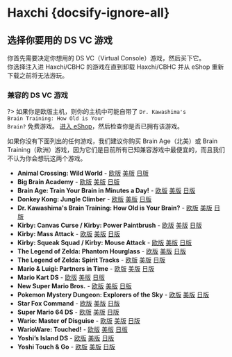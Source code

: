 # Haxchi {docsify-ignore-all}

## 选择你要用的 DS VC 游戏

你首先需要决定你想用的 DS VC（Virtual Console）游戏，然后买下它。  
你选择注入进 Haxchi/CBHC 的游戏在直到卸载 Haxchi/CBHC 并从 eShop 重新下载之前将无法游玩。

### 兼容的 DS VC 游戏

?> 如果你是欧版主机，则你的主机中可能自带了 <code>Dr. Kawashima's <wbr>Brain <wbr>Training: <wbr>How <wbr>Old <wbr>is <wbr>Your <wbr>Brain?</code> 免费游戏。 [进入 eShop](https://en-americas-support.nintendo.com/app/answers/detail/a_id/8563/~/how-to-view-previously-downloaded-titles-on-wii-u)，然后检查你是否已拥有该游戏。

如果你没有下面列出的任何游戏，我们建议你购买 Brain Age（北美）或 Brain Training（欧洲）游戏，因为它们是目前所有已知兼容游戏中最便宜的，而且我们不认为你会想玩这两个游戏。

- **Animal Crossing: Wild World** - [欧版](https://www.nintendo.eu/Games/Nintendo-DS/Animal-Crossing-Wild-World-270011.html "Buy it from the European eShop") [美版](https://www.nintendo.com/games/detail/animal-crossing-wild-world-wii-u/ "Buy it from the American eShop") [日版](https://www.nintendo.co.jp/titles/20010000023019 "Buy it from the Japanese eShop")
- **Big Brain Academy** - [欧版](https://www.nintendo.eu/Games/Nintendo-DS/Big-Brain-Academy-270143.html "Buy it from the European eShop") [美版](https://www.nintendo.com/games/detail/big-brain-academy-wii-u/ "Buy it from the American eShop") [日版](https://www.nintendo.co.jp/titles/20010000013967 "Buy it from the Japanese eShop")
- **Brain Age: Train Your Brain in Minutes a Day!** - [欧版](https://www.nintendo.eu/Games/Nintendo-DS/Dr-Kawashima-s-Brain-Training-How-Old-is-Your-Brain--270627.html "Buy it from the European eShop") [美版](https://www.nintendo.com/games/detail/brain-age-train-your-brain-in-minutes-a-day-wii-u/ "Buy it from the American eShop") [日版](https://www.nintendo.co.jp/titles/20010000006826 "Buy it from the Japanese eShop")
- **Donkey Kong: Jungle Climber** - [欧版](https://www.nintendo.eu/Games/Nintendo-DS/Donkey-Kong-Jungle-Climber-270506.html "Buy it from the European eShop") [美版](https://www.nintendo.com/games/detail/dk-jungle-climber-wii-u/ "Buy it from the American eShop") [日版](https://www.nintendo.co.jp/titles/20010000014168 "Buy it from the Japanese eShop")
- **Dr. Kawashima's Brain Training: How Old is Your Brain?** - [欧版](https://www.nintendo.eu/Games/Nintendo-DS/Dr-Kawashima-s-Brain-Training-How-Old-is-Your-Brain--270627.html "Buy it from the European eShop") [美版](https://www.nintendo.com/games/detail/brain-age-train-your-brain-in-minutes-a-day-wii-u/ "Buy it from the American eShop") [日版](https://www.nintendo.co.jp/titles/20010000006826 "Buy it from the Japanese eShop")
- **Kirby: Canvas Curse / Kirby: Power Paintbrush** - [欧版](https://www.nintendo.eu/Games/Nintendo-DS/Kirby-Power-Paintbrush-271287.html "Buy it from the European eShop") [美版](https://www.nintendo.com/games/detail/kirby-canvas-curse-wii-u/ "Buy it from the American eShop") [日版](https://www.nintendo.co.jp/titles/20010000015447 "Buy it from the Japanese eShop")
- **Kirby: Mass Attack** - [欧版](https://www.nintendo.eu/Games/Nintendo-DS/Kirby-Mass-Attack-271265.html#Overview "Buy it from the European eShop") [美版](https://www.nintendo.com/games/detail/kirby-mass-attack-wii-u/ "Buy it from the American eShop") [日版](https://www.nintendo.co.jp/titles/20010000017169 "Buy it from the Japanese eShop")
- **Kirby: Squeak Squad / Kirby: Mouse Attack** - [欧版](https://www.nintendo.eu/Games/Nintendo-DS/Kirby-Mouse-Attack-271276.html "Buy it from the European eShop") [美版](https://www.nintendo.com/games/detail/kirby-squeak-squad-wii-u/ "Buy it from the American eShop") [日版](https://www.nintendo.co.jp/titles/20010000014167 "Buy it from the Japanese eShop")
- **The Legend of Zelda: Phantom Hourglass** - [欧版](https://www.nintendo.eu/Games/Nintendo-DS/The-Legend-of-Zelda-Phantom-Hourglass-273289.html "Buy it from the European eShop") [美版](https://www.nintendo.com/games/detail/the-legend-of-zelda-phantom-hourglass-wii-u/ "Buy it from the American eShop") [日版](https://www.nintendo.co.jp/titles/20010000017170 "Buy it from the Japanese eShop")
- **The Legend of Zelda: Spirit Tracks** - [欧版](https://www.nintendo.eu/Games/Nintendo-DS/The-Legend-of-Zelda-Spirit-Tracks-273300.html "Buy it from the European eShop") [美版](https://www.nintendo.com/games/detail/the-legend-of-zelda-spirit-tracks-wii-u/ "Buy it from the American eShop") [日版](https://www.nintendo.co.jp/titles/20010000017168 "Buy it from the Japanese eShop")
- **Mario & Luigi: Partners in Time** - [欧版](https://www.nintendo.eu/Games/Nintendo-DS/Mario-Luigi-Partners-in-Time-271595.html "Buy it from the European eShop") [美版](https://www.nintendo.com/games/detail/mario-luigi-partners-in-time-wii-u/ "Buy it from the American eShop") [日版](https://www.nintendo.co.jp/titles/20010000013367 "Buy it from the Japanese eShop")
- **Mario Kart DS** - [欧版](https://www.nintendo.eu/Games/Nintendo-DS/Mario-Kart-DS-271518.html "Buy it from the European eShop") [美版](https://www.nintendo.com/games/detail/mario-kart-ds-wii-u/ "Buy it from the American eShop") [日版](https://www.nintendo.co.jp/titles/20010000011949 "Buy it from the Japanese eShop")
- **New Super Mario Bros.** - [欧版](https://www.nintendo.eu/Games/Nintendo-DS/New-Super-Mario-Bros--271969.html "Buy it from the European eShop") [美版](https://www.nintendo.com/games/detail/new-super-mario-bros-wii-u/ "Buy it from the American eShop") [日版](https://www.nintendo.co.jp/titles/20010000011947 "Buy it from the Japanese eShop")
- **Pokemon Mystery Dungeon: Explorers of the Sky** - [欧版](https://www.nintendo.eu/Games/Nintendo-DS/Pokemon-Mystery-Dungeon-Explorers-of-Sky-272409.html "Buy it from the European eShop") [美版](https://www.nintendo.com/games/detail/pokemon-mystery-dungeon-explorers-of-sky-wii-u/ "Buy it from the American eShop") [日版](https://www.nintendo.co.jp/titles/20010000023018 "Buy it from the Japanese eShop")
- **Star Fox Command** - [欧版](https://www.nintendo.eu/Games/Nintendo-DS/Star-Fox-Command-273113.html "Buy it from the European eShop") [美版](https://www.nintendo.com/games/detail/star-fox-command-wii-u/ "Buy it from the American eShop") [日版](https://www.nintendo.co.jp/titles/20010000014227 "Buy it from the Japanese eShop")
- **Super Mario 64 DS** - [欧版](https://www.nintendo.eu/Games/Nintendo-DS/Super-Mario-64-DS-273179.html "Buy it from the European eShop") [美版](https://www.nintendo.com/games/detail/super-mario-64-ds-wii-u/ "Buy it from the American eShop") [日版](https://www.nintendo.co.jp/titles/20010000015449 "Buy it from the Japanese eShop")
- **Wario: Master of Disguise** - [欧版](https://www.nintendo.eu/Games/Nintendo-DS/Wario-Master-of-Disguise-273553.html "Buy it from the European eShop") [美版](https://www.nintendo.com/games/detail/wario-master-of-disguise-wii-u/ "Buy it from the American eShop") [日版](https://www.nintendo.co.jp/titles/20010000014228 "Buy it from the Japanese eShop")
- **WarioWare: Touched!** - [欧版](https://www.nintendo.eu/Games/Nintendo-DS/WarioWare-Touched--273564.html "Buy it from the European eShop") [美版](https://www.nintendo.com/games/detail/warioware-touched-wii-u/ "Buy it from the American eShop") [日版](https://www.nintendo.co.jp/titles/20010000013308 "Buy it from the Japanese eShop")
- **Yoshi’s Island DS** - [欧版](https://www.nintendo.eu/Games/Nintendo-DS/Yoshi-s-Island-DS-273630.html "Buy it from the European eShop") [美版](https://www.nintendo.com/games/detail/yoshis-island-ds-wii-u/ "Buy it from the American eShop") [日版](https://www.nintendo.co.jp/titles/20010000013369 "Buy it from the Japanese eShop")
- **Yoshi Touch & Go** - [欧版](https://www.nintendo.eu/Games/Nintendo-DS/Yoshi-Touch-Go-273641.html "Buy it from the European eShop") [美版](https://www.nintendo.com/games/detail/yoshi-touch-go-wii-u/ "Buy it from the American eShop") [日版](https://www.nintendo.co.jp/titles/20010000006827 "Buy it from the Japanese eShop")
